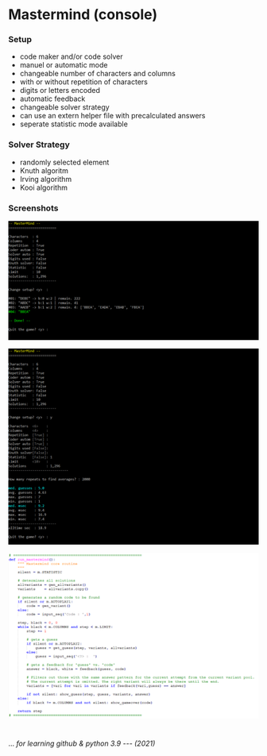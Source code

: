 # Mastermind (console)

### Setup
- code maker and/or code solver
- manuel or automatic mode
- changeable number of characters and columns
- with or without repetition of characters
- digits or letters encoded
- automatic feedback
- changeable solver strategy
- can use an extern helper file with precalculated answers
- seperate statistic mode available


### Solver Strategy
- randomly selected element
- Knuth algoritm
- Irving algorithm
- Kooi algorithm
 
 
### Screenshots
 
![MaMi_single](/screenshots/MaMi_single.png)
 
 
![MaMi_stat](/screenshots/MaMi_stat.png)
 
 
![MaMi_core](/screenshots/MaMi_core.png)
 

 
#
...
_for learning github & python 3.9 --- (2021)_
